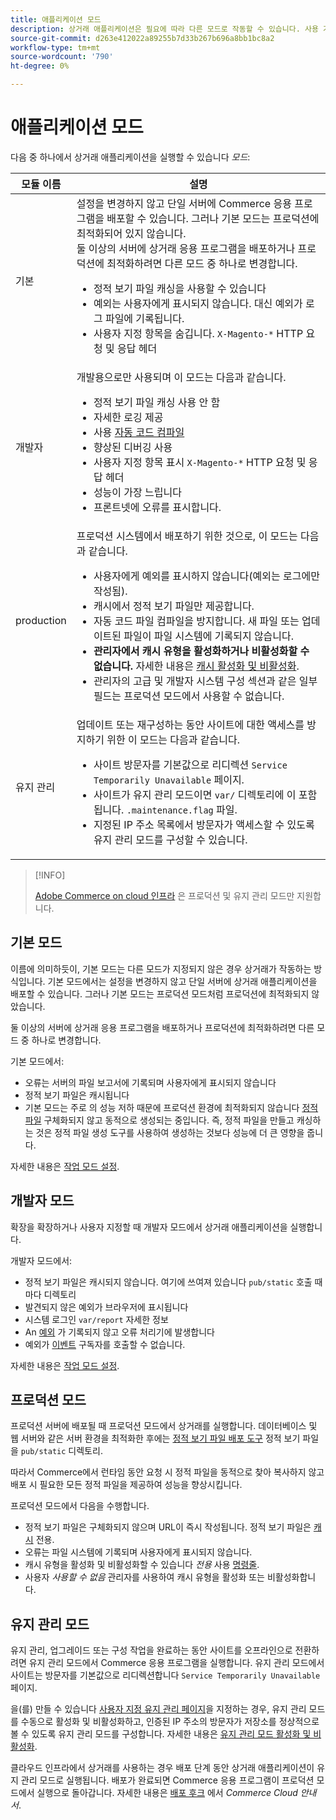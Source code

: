 ```yaml
---
title: 애플리케이션 모드
description: 상거래 애플리케이션은 필요에 따라 다른 모드로 작동할 수 있습니다. 사용 가능한 응용 프로그램 모드의 세부 목록을 확인합니다.
source-git-commit: d263e412022a89255b7d33b267b696a8bb1bc8a2
workflow-type: tm+mt
source-wordcount: '790'
ht-degree: 0%

---
```



# 애플리케이션 모드

다음 중 하나에서 상거래 애플리케이션을 실행할 수 있습니다 _모드_:

| 모듈 이름 | 설명 |
| ----------- | ----------- |
| 기본 | 설정을 변경하지 않고 단일 서버에 Commerce 응용 프로그램을 배포할 수 있습니다. 그러나 기본 모드는 프로덕션에 최적화되어 있지 않습니다.<br>둘 이상의 서버에 상거래 응용 프로그램을 배포하거나 프로덕션에 최적화하려면 다른 모드 중 하나로 변경합니다.<ul><li>정적 보기 파일 캐싱을 사용할 수 있습니다</li><li>예외는 사용자에게 표시되지 않습니다. 대신 예외가 로그 파일에 기록됩니다.</li><li>사용자 지정 항목을 숨깁니다. `X-Magento-*` HTTP 요청 및 응답 헤더</li></ul> |
| 개발자 | 개발용으로만 사용되며 이 모드는 다음과 같습니다.<ul><li>정적 보기 파일 캐싱 사용 안 함</li><li>자세한 로깅 제공</li><li>사용 [자동 코드 컴파일](../cli/code-compiler.md)</li><li>향상된 디버깅 사용</li><li>사용자 지정 항목 표시 `X-Magento-*` HTTP 요청 및 응답 헤더</li><li>성능이 가장 느립니다</li><li>프론트넷에 오류를 표시합니다.</li></ul> |
| production | 프로덕션 시스템에서 배포하기 위한 것으로, 이 모드는 다음과 같습니다.<ul><li>사용자에게 예외를 표시하지 않습니다(예외는 로그에만 작성됨).</li><li>캐시에서 정적 보기 파일만 제공합니다.</li><li>자동 코드 파일 컴파일을 방지합니다. 새 파일 또는 업데이트된 파일이 파일 시스템에 기록되지 않습니다.</li><li>**관리자에서 캐시 유형을 활성화하거나 비활성화할 수 없습니다.** 자세한 내용은 [캐시 활성화 및 비활성화](../cli/manage-cache.md#enable-or-disable-cache-types).</li><li>관리자의 고급 및 개발자 시스템 구성 섹션과 같은 일부 필드는 프로덕션 모드에서 사용할 수 없습니다.</li></ul> |
| 유지 관리 | 업데이트 또는 재구성하는 동안 사이트에 대한 액세스를 방지하기 위한 이 모드는 다음과 같습니다.<ul><li>사이트 방문자를 기본값으로 리디렉션 `Service Temporarily Unavailable` 페이지.</li><li>사이트가 유지 관리 모드이면 `var/` 디렉토리에 이 포함됩니다. `.maintenance.flag` 파일.</li><li>지정된 IP 주소 목록에서 방문자가 액세스할 수 있도록 유지 관리 모드를 구성할 수 있습니다.</li></ul> |

>[!INFO]
>
>[Adobe Commerce on cloud 인프라](https://devdocs.magento.com/cloud/bk-cloud.html) 은 프로덕션 및 유지 관리 모드만 지원합니다.

## 기본 모드

이름에 의미하듯이, 기본 모드는 다른 모드가 지정되지 않은 경우 상거래가 작동하는 방식입니다. 기본 모드에서는 설정을 변경하지 않고 단일 서버에 상거래 애플리케이션을 배포할 수 있습니다. 그러나 기본 모드는 프로덕션 모드처럼 프로덕션에 최적화되지 않았습니다.

둘 이상의 서버에 상거래 응용 프로그램을 배포하거나 프로덕션에 최적화하려면 다른 모드 중 하나로 변경합니다.

기본 모드에서:

- 오류는 서버의 파일 보고서에 기록되며 사용자에게 표시되지 않습니다
- 정적 보기 파일은 캐시됩니다
- 기본 모드는 주로 의 성능 저하 때문에 프로덕션 환경에 최적화되지 않습니다 [정적 파일](https://glossary.magento.com/static-files) 구체화되지 않고 동적으로 생성되는 중입니다. 즉, 정적 파일을 만들고 캐싱하는 것은 정적 파일 생성 도구를 사용하여 생성하는 것보다 성능에 더 큰 영향을 줍니다.

자세한 내용은 [작업 모드 설정](../cli/set-mode.md).

## 개발자 모드

확장을 확장하거나 사용자 지정할 때 개발자 모드에서 상거래 애플리케이션을 실행합니다.

개발자 모드에서:

- 정적 보기 파일은 캐시되지 않습니다. 여기에 쓰여져 있습니다 `pub/static` 호출 때마다 디렉토리
- 발견되지 않은 예외가 브라우저에 표시됩니다
- 시스템 로그인 `var/report` 자세한 정보
- An [예외](https://glossary.magento.com/exception) 가 기록되지 않고 오류 처리기에 발생합니다
- 예외가 [이벤트](https://glossary.magento.com/event) 구독자를 호출할 수 없습니다.

자세한 내용은 [작업 모드 설정](../cli/set-mode.md).

## 프로덕션 모드

프로덕션 서버에 배포될 때 프로덕션 모드에서 상거래를 실행합니다. 데이터베이스 및 웹 서버와 같은 서버 환경을 최적화한 후에는 [정적 보기 파일 배포 도구](../cli/static-view-file-deployment.md) 정적 보기 파일을 `pub/static` 디렉토리.

따라서 Commerce에서 런타임 동안 요청 시 정적 파일을 동적으로 찾아 복사하지 않고 배포 시 필요한 모든 정적 파일을 제공하여 성능을 향상시킵니다.

프로덕션 모드에서 다음을 수행합니다.

- 정적 보기 파일은 구체화되지 않으며 URL이 즉시 작성됩니다. 정적 보기 파일은 [캐시](https://glossary.magento.com/cache) 전용.
- 오류는 파일 시스템에 기록되며 사용자에게 표시되지 않습니다.
- 캐시 유형을 활성화 및 비활성화할 수 있습니다 _전용_ 사용 [명령줄](../cli/manage-cache.md#config-cli-subcommands-cache-en).
- 사용자 _사용할 수 없음_ 관리자를 사용하여 캐시 유형을 활성화 또는 비활성화합니다.

## 유지 관리 모드

유지 관리, 업그레이드 또는 구성 작업을 완료하는 동안 사이트를 오프라인으로 전환하려면 유지 관리 모드에서 Commerce 응용 프로그램을 실행합니다. 유지 관리 모드에서 사이트는 방문자를 기본값으로 리디렉션합니다 `Service Temporarily Unavailable` 페이지.

을(를) 만들 수 있습니다 [사용자 지정 유지 관리 페이지](../../upgrade/troubleshooting/maintenance-mode-options.md)을 지정하는 경우, 유지 관리 모드를 수동으로 활성화 및 비활성화하고, 인증된 IP 주소의 방문자가 저장소를 정상적으로 볼 수 있도록 유지 관리 모드를 구성합니다. 자세한 내용은 [유지 관리 모드 활성화 및 비활성화](../../installation/tutorials/maintenance-mode.md).

클라우드 인프라에서 상거래를 사용하는 경우 배포 단계 동안 상거래 애플리케이션이 유지 관리 모드로 실행됩니다. 배포가 완료되면 Commerce 응용 프로그램이 프로덕션 모드에서 실행으로 돌아갑니다. 자세한 내용은 [배포 후크](https://devdocs.magento.com/cloud/reference/discover-deploy.html#cloud-deploy-over-phases-hook) 에서 _Commerce Cloud 안내서_.

